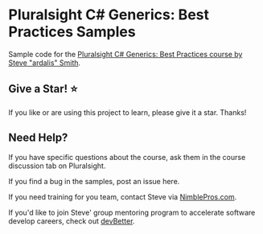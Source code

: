 # Pluralsight C# Generics: Best Practices Samples

Sample code for the [Pluralsight C# Generics: Best Practices course by Steve "ardalis" Smith](https://pluralsight.com/authors/steve-smith).

## Give a Star! :star:

If you like or are using this project to learn, please give it a star. Thanks!

## Need Help?

If you have specific questions about the course, ask them in the course discussion tab on Pluralsight.

If you find a bug in the samples, post an issue here.

If you need training for you team, contact Steve via [NimblePros.com](https://nimblepros.com).

If you'd like to join Steve' group mentoring program to accelerate software develop careers, check out [devBetter](https://devbetter.com).

